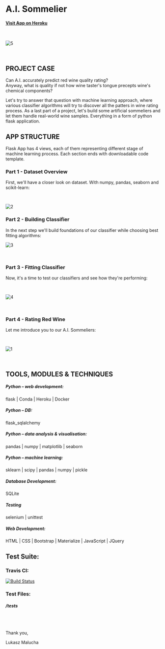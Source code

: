 # A.I. Sommelier

#### [Visit App on Heroku](https://myclassifierwine1.herokuapp.com/)

<br>

![5](https://user-images.githubusercontent.com/26208598/55909851-e41fe280-5bd4-11e9-9390-f34556a2f978.JPG)

<br>

## PROJECT CASE

Can A.I. accurately predict red wine quality rating? <br>
Anyway, what is quality if not how wine taster's tongue precepts wine's chemical components?<br>  

Let's try to answer that question with machine learning approach, where various classifier algorithms will try to
discover all the patters in wine rating process. As a last part of a project, let's build some artificial sommeliers 
and let them handle real-world wine samples. Everything in a form of python flask application.



## APP STRUCTURE

Flask App has 4 views, each of them representing different stage of machine learning process. Each section ends with downloadable code template.

### Part 1 - Dataset Overview

First, we'll have a closer look on dataset. With numpy, pandas, seaborn and scikit-learn:

<br>

![2](https://user-images.githubusercontent.com/26208598/55909858-e6823c80-5bd4-11e9-889d-dd523c410884.JPG)
<br>
### Part 2 - Building Classifier 

In the next step we'll build foundations of our classifier while choosing best fitting algorithms:
<br>

![3](https://user-images.githubusercontent.com/26208598/55909863-e7b36980-5bd4-11e9-9115-6ddb130c99b5.JPG)

<br>

### Part 3 - Fitting Classifier

Now, it's a time to test our classifiers and see how they're performing:

<br>

![4](https://user-images.githubusercontent.com/26208598/55909871-e97d2d00-5bd4-11e9-9313-8d63f6cee012.JPG)

<br>

### Part 4 - Rating Red Wine

Let me introduce you to our A.I. Sommeliers:

<br>

![1](https://user-images.githubusercontent.com/26208598/55909984-2e08c880-5bd5-11e9-9865-167ed4be86ea.JPG)

<br>

## TOOLS, MODULES & TECHNIQUES

##### Python – web development:
flask | Conda | Heroku | Docker
##### Python – DB:
flask_sqlalchemy
##### Python – data analysis & visualisation:
pandas | numpy | matplotlib | seaborn
##### Python – machine learning:
sklearn | scipy | pandas | numpy | pickle
##### Database Development:
SQLite
##### Testing
selenium | unittest
##### Web Development:
HTML | CSS | Bootstrap | Materialize | JavaScript | JQuery

## Test Suite:

### Travis CI:

[![Build Status](https://travis-ci.com/LukaszMalucha/Flask-Wine-Quality.svg?branch=master)](https://travis-ci.com/LukaszMalucha/Flask-Wine-Quality)
### Test Files:

##### /tests

<br><br>

Thank you,

Lukasz Malucha